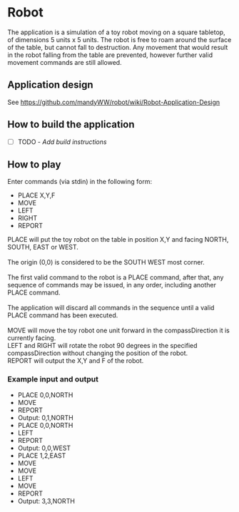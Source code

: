 # Robot
The application is a simulation of a toy robot moving on a square tabletop, of dimensions 5 units x 5 units.
The robot is free to roam around the surface of the table, but cannot fall to destruction. Any movement that would result in the robot falling from the table are prevented, however further valid movement commands are still allowed.

## Application design
See https://github.com/mandyWW/robot/wiki/Robot-Application-Design

## How to build the application
- [ ] TODO - _Add build instructions_

## How to play
Enter commands (via stdin) in the following form:

* PLACE X,Y,F
* MOVE
* LEFT
* RIGHT
* REPORT

PLACE will put the toy robot on the table in position X,Y and facing NORTH, SOUTH, EAST or WEST.<br>  
The origin (0,0) is considered to be the SOUTH WEST most corner.<br>  
The first valid command to the robot is a PLACE command, after that, any sequence of commands may be issued, in any order, including another PLACE command.<br>   
The application will discard all commands in the sequence until a valid PLACE command has been executed.<br>  
MOVE will move the toy robot one unit forward in the compassDirection it is currently facing.<br>
LEFT and RIGHT will rotate the robot 90 degrees in the specified compassDirection without changing the position of the robot.<br>
REPORT will output the X,Y and F of the robot.<br>  

### Example input and output
* PLACE 0,0,NORTH
* MOVE
* REPORT
* Output: 0,1,NORTH
* PLACE 0,0,NORTH
* LEFT
* REPORT
* Output: 0,0,WEST
* PLACE 1,2,EAST
* MOVE
* MOVE
* LEFT
* MOVE
* REPORT
* Output: 3,3,NORTH
